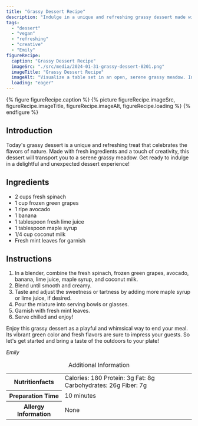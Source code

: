 ```yaml
---
title: "Grassy Dessert Recipe"
description: "Indulge in a unique and refreshing grassy dessert made with fresh spinach, green grapes, avocado, and a touch of lime. This vegan treat is a playful and whimsical way to end your meal."
tags:
  - "dessert"
  - "vegan"
  - "refreshing"
  - "creative"
  - "Emily"
figureRecipe: 
  caption: "Grassy Dessert Recipe"
  imageSrc: "./src/media/2024-01-31-grassy-dessert-8201.png"
  imageTitle: "Grassy Dessert Recipe"
  imageAlt: "Visualize a table set in an open, serene grassy meadow. In the center of the table, a vibrant bowl captures the spotlight, filled with a uniquely green dessert. This Vegan treat is an interesting concoction of fresh spinach, frozen green grapes, creamy avocado, and a hint of tangy lime. The dessert’s smooth and creamy texture is emphasized by the subtle sweetness from the maple syrup and the richness of coconut milk. A scattering of fresh mint leaves around the dish adds to the picture, representing the refreshing natural essence. There are no humans or text in the image - just the exquisite representation of nature through this artistry of the grassy dessert."
  loading: "eager"
---
```


{% figure figureRecipe.caption %}
{% picture figureRecipe.imageSrc, figureRecipe.imageTitle, figureRecipe.imageAlt, figureRecipe.loading %}
{% endfigure %}

## Introduction

Today's grassy dessert is a unique and refreshing treat that celebrates the flavors of nature. Made with fresh ingredients and a touch of creativity, this dessert will transport you to a serene grassy meadow. Get ready to indulge in a delightful and unexpected dessert experience!

## Ingredients

- 2 cups fresh spinach
- 1 cup frozen green grapes
- 1 ripe avocado
- 1 banana
- 1 tablespoon fresh lime juice
- 1 tablespoon maple syrup
- 1/4 cup coconut milk
- Fresh mint leaves for garnish

## Instructions

1. In a blender, combine the fresh spinach, frozen green grapes, avocado, banana, lime juice, maple syrup, and coconut milk.
2. Blend until smooth and creamy.
3. Taste and adjust the sweetness or tartness by adding more maple syrup or lime juice, if desired.
4. Pour the mixture into serving bowls or glasses.
5. Garnish with fresh mint leaves.
6. Serve chilled and enjoy!

Enjoy this grassy dessert as a playful and whimsical way to end your meal. Its vibrant green color and fresh flavors are sure to impress your guests. So let's get started and bring a taste of the outdoors to your plate!

*Emily*

<table><caption class="sr-only">Additional Information</caption><tr><th>Nutritionfacts</th><td>Calories: 180
Protein: 3g
Fat: 8g
Carbohydrates: 26g
Fiber: 7g</td></tr><tr><th>Preparation Time</th><td>10 minutes</td></tr><tr><th>Allergy Information</th><td>None</td></tr></table>

